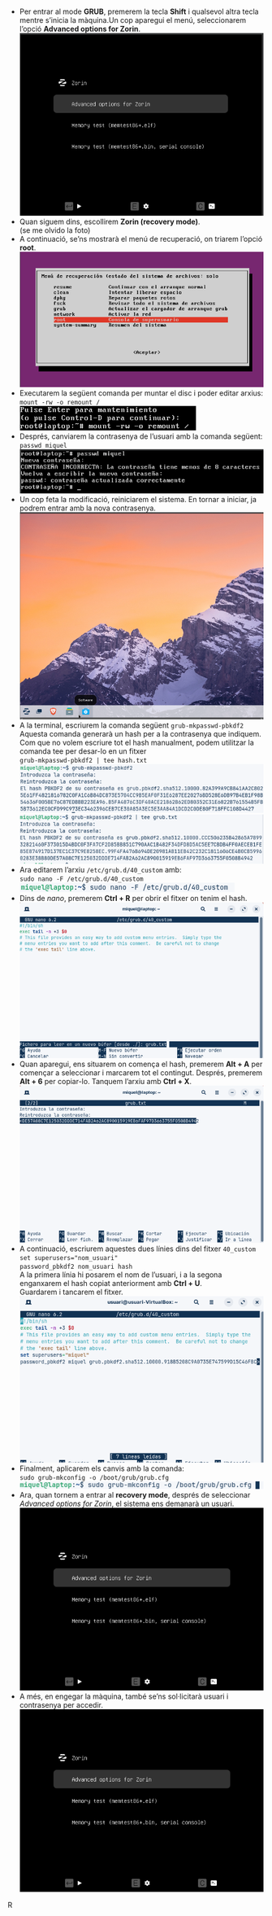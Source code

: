  

#### 

- Per entrar al mode **GRUB**, premerem la tecla **Shift** i qualsevol altra tecla mentre s’inicia la màquina.Un cop aparegui el menú, seleccionarem l’opció **Advanced options for Zorin**.
![Menu inicial GRUB Zorin OS](img/image1.png)
- Quan siguem dins, escollirem **Zorin (recovery mode)**.  
  (se me olvido la foto)  
- A continuació, se’ns mostrarà el menú de recuperació, on triarem l’opció **root**.  
![Menu de recuperacion de Zorin amb diverses opcions](img/image2.png) 
- Executarem la següent comanda per muntar el disc i poder editar arxius:  
  `mount -rw -o remount /`  
![Terminal Con la comanda mount](img/image3.png)  
- Després, canviarem la contrasenya de l’usuari amb la comanda següent:  
  `passwd miquel`  
![Terminal Con la comanda passwd](img/image4.png) 
- Un cop feta la modificació, reiniciarem el sistema. En tornar a iniciar, ja podrem entrar amb la nova contrasenya.  
  ![Escritori Zorin](img/image5.png)
- A la terminal, escriurem la comanda següent `grub-mkpasswd-pbkdf2` Aquesta comanda generarà un hash per a la contrasenya que indiquem. Com que no volem escriure tot el hash manualment, podem utilitzar la comanda tee per desar-lo en un fitxer  
  `grub-mkpasswd-pbkdf2 | tee hash.txt`  
  ![Terminal Con la comanda grub](img/image6.png)  
  ![Terminal Con la comanda grub i tee](img/image7.png)
- Ara editarem l’arxiu `/etc/grub.d/40_custom` amb:  
  `sudo nano -F /etc/grub.d/40_custom`  
  ![Terminal Con la comanda sudo nano](img/image8.png) 
- Dins de *nano*, premerem **Ctrl \+ R** per obrir el fitxer on tenim el hash.  
  ![Interfaz NANO escribiendo buffer](img/image9.png)  
- Quan aparegui, ens situarem on comença el hash, premerem **Alt \+ A** per començar a seleccionar i marcarem tot el contingut. Després, premerem **Alt \+ 6** per copiar-lo. Tanquem l’arxiu amb **Ctrl \+ X**.  
  ![Interfaz NANO copiando el hash](img/image10.png)  
- A continuació, escriurem aquestes dues línies dins del fitxer `40_custom`  
  `set superusers="nom_usuari"`  
  `password_pbkdf2 nom_usuari hash`  
  A la primera línia hi posarem el nom de l’usuari, i a la segona enganxarem el hash copiat anteriorment amb **Ctrl \+ U**.  
  Guardarem i tancarem el fitxer.  
  ![Interfaz NANO con las dos lineas escritas i el hash pegado](img/image11.png)
- Finalment, aplicarem els canvis amb la comanda:  
  `sudo grub-mkconfig -o /boot/grub/grub.cfg`  
  ![Termianl Con la comanda grub](img/image12.png)  
- Ara, quan tornem a entrar al **recovery mode**, després de seleccionar *Advanced options for Zorin*, el sistema ens demanarà un usuari.  
  ![Menu grub Zorin](img/image13.png)  
- A més, en engegar la màquina, també se’ns sol·licitarà usuari i contrasenya per accedir.  
  ![Pantalla de que se requiere usuario y contrsaeña](img/image14.png)

R

